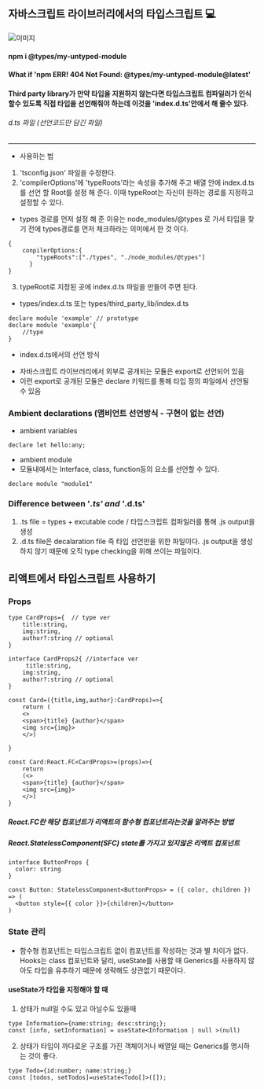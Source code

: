 ## 자바스크립트 라이브러리에서의 타입스크립트 💻

![이미지](https://miro.medium.com/max/1400/1*apnQIB4uKgitf-fR8zxwEQ.png)

#### npm i @types/my-untyped-module

#### What if 'npm ERR! 404 Not Found: @types/my-untyped-module@latest'

#### Third party library가 만약 타입을 지원하지 않는다면 타입스크립트 컴파일러가 인식할수 있도록 직접 타입을 선언해줘야 하는데 이것을 'index.d.ts'안에서 해 줄수 있다.

###### d.ts 파일 (선언코드만 담긴 파일)

---

- 사용하는 법

1. 'tsconfig.json' 파일을 수정한다.
2. 'compilerOptions'에 'typeRoots'라는 속성을 추가해 주고 배열 안에 index.d.ts를 선언 할 Root를 설정 해 준다. 이때 typeRoot는 자신이 원하는 경로를 지정하고 설정할 수 있다.

- types 경로를 먼저 설정 해 준 이유는 node_modules/@types 로 가서 타입을 찾기 전에 types경로를 먼저 체크하라는 의미에서 한 것 이다.

```
{
    conpilerOptions:{
        "typeRoots":["./types", "./node_modules/@types"]
      }
}

```

3. typeRoot로 지정된 곳에 index.d.ts 파일을 만들어 주면 된다.

- types/index.d.ts 또는 types/third_party_lib/index.d.ts

```
declare module 'example' // prototype
declare module 'example'{
    //type
}
```

- index.d.ts에서의 선언 방식

* 자바스크립트 라이브러리에서 외부로 공개되는 모듈은 export로 선언되어 있음
* 이런 export로 공개된 모듈은 declare 키워드를 통해 타입 정의 파일에서 선언될 수 있음

### Ambient declarations (앰비언트 선언방식 - 구현이 없는 선언)

- ambient variables

```
declare let hello:any;
```

- ambient module
- 모듈내에서는 Interface, class, function등의 요소를 선언할 수 있다.

```
declare module "module1"
```

### Difference between '_.ts' and '_.d.ts'

1. .ts file = types + excutable code / 타입스크립트 컴파일러를 통해 .js output을 생성
2. .d.ts file은 decalaration file 즉 타입 선언만을 위한 파일이다. .js output을 생성하지 않기 때문에 오직 type checking을 위해 쓰이는 파일이다.

## 리액트에서 타입스크립트 사용하기

### Props

```
type CardProps={  // type ver
    title:string,
    img:string,
    author?:string // optional
}

interface CardProps2{ //interface ver
     title:string,
    img:string,
    author?:string // optional
}

const Card=({title,img,author}:CardProps)=>{
    return (
    <>
    <span>{title} {author}</span>
    <img src={img}>
    </>)

}

const Card:React.FC<CardProps>=(props)=>{
    return
    (<>
    <span>{title} {author}</span>
    <img src={img}>
    </>)
}
```

##### React.FC란 해당 컴포넌트가 리액트의 함수형 컴포넌트라는것을 알려주는 방법

##### React.StatelessComponent(SFC) state를 가지고 있지않은 리액트 컴포넌트

```
interface ButtonProps {
  color: string
}

const Button: StatelessComponent<ButtonProps> = ({ color, children }) => (
  <button style={{ color }}>{children}</button>
)
```

### State 관리

- 함수형 컴포넌트는 타입스크립트 없이 컴포넌트를 작성하는 것과 별 차이가 없다. Hooks는 class 컴포넌트와 달리, useState를 사용할 때 Generics를 사용하지 않아도 타입을 유추하기 때문에 생략해도 상관없기 때문이다.

#### useState가 타입을 지정해야 할 때

1. 상태가 null일 수도 있고 아닐수도 있을때

```
type Information={name:string; desc:string;};
const [info, setInformation] = useState<Information | null >(null)
```

2. 상태가 타입이 까다로운 구조를 가진 객체이거나 배열일 때는 Generics를 명시하는 것이 좋다.

```
type Todo={id:number; name:string;}
const [todos, setTodos]=useState<Todo[]>([]);
```
